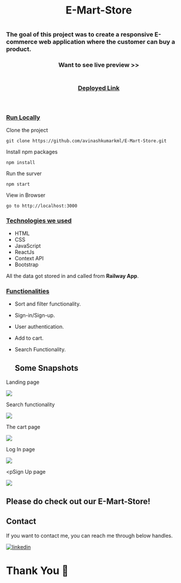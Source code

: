 <h1 align="center"> E-Mart-Store
 <h1/>  

<h3>The goal of this project was to create a responsive E-commerce web application where the customer can buy a product.

</h3>

<div style='page-break-after: always'></div>

<h3 align="center" > Want to see live preview >><h3>
<p align="center">
<br />
<a target="blank" href="https://emartstore.vercel.app/">Deployed Link</a>
</p>

<br />

### <u>Run Locally</u>

Clone the project

```
git clone https://github.com/avinashkumarkml/E-Mart-Store.git
```

Install npm packages

```
npm install
```

Run the surver

```
npm start
```

View in Browser

```
go to http://localhost:3000
```

<div style='page-break-after: always'></div>

### <u>Technologies we used</u>

- HTML
- CSS
- JavaScript
- ReactJs
- Context API
- Bootstrap

All the data got stored in and called from <b>Railway App</b>.

<div style='page-break-after: always'></div>

### <u>Functionalities</u>

- Sort and filter functionality.
- Sign-in/Sign-up.
- User authentication.
- Add to cart.
- Search Functionality.
  
  ## Some Snapshots
<p>Landing page</p>
<img src="https://miro.medium.com/max/1100/1*m42RjYFG1anzzP2g2jY0PQ.webp"/>

<p>Search functionality</p>
<img src="https://miro.medium.com/max/1100/1*Ju-3aVKfKewtennqsMkLww.webp"/>

<p>The cart page</p>
<img src="https://miro.medium.com/max/1100/1*77g6ZdS6hXfoGqAm4pbLAw.webp"/>
  
<p>Log In page</p>
<img src="https://miro.medium.com/max/640/1*RoiU58wQs8QAW_x0pTfgGw.webp"/>

<pSign Up page</p>
<img src="https://miro.medium.com/max/640/1*Qsypy5nl3JBvuXGccasXRQ.webp"/>
  
## Please do check out our E-Mart-Store!

 <h2>Contact</h2>

If you want to contact me, you can reach me through below handles.

[![linkedin](https://img.shields.io/badge/Avinash-0077B5?style=for-the-badge&logo=linkedin&logoColor=white)](https://www.linkedin.com/in/avinashdeveloper/)

# Thank You :sparkling_heart:
